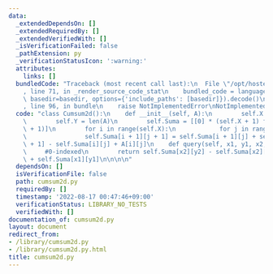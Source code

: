 ```yaml
---
data:
  _extendedDependsOn: []
  _extendedRequiredBy: []
  _extendedVerifiedWith: []
  _isVerificationFailed: false
  _pathExtension: py
  _verificationStatusIcon: ':warning:'
  attributes:
    links: []
  bundledCode: "Traceback (most recent call last):\n  File \"/opt/hostedtoolcache/Python/3.10.8/x64/lib/python3.10/site-packages/onlinejudge_verify/documentation/build.py\"\
    , line 71, in _render_source_code_stat\n    bundled_code = language.bundle(stat.path,\
    \ basedir=basedir, options={'include_paths': [basedir]}).decode()\n  File \"/opt/hostedtoolcache/Python/3.10.8/x64/lib/python3.10/site-packages/onlinejudge_verify/languages/python.py\"\
    , line 96, in bundle\n    raise NotImplementedError\nNotImplementedError\n"
  code: "class Cumsum2d():\n    def __init__(self, A):\n        self.X = len(A[0])\n\
    \        self.Y = len(A)\n        self.Suma = [[0] * (self.X + 1) for _ in range(self.Y\
    \ + 1)]\n        for i in range(self.X):\n            for j in range(self.Y):\n\
    \                self.Suma[i + 1][j + 1] = self.Suma[i + 1][j] + self.Suma[i][j\
    \ + 1] - self.Suma[i][j] + A[i][j]\n    def query(self, x1, y1, x2, y2):\n   \
    \     #0-indexed\n        return self.Suma[x2][y2] - self.Suma[x2][y1] - self.Suma[x1][y2]\
    \ + self.Suma[x1][y1]\n\n\n\n"
  dependsOn: []
  isVerificationFile: false
  path: cumsum2d.py
  requiredBy: []
  timestamp: '2022-08-17 00:47:46+09:00'
  verificationStatus: LIBRARY_NO_TESTS
  verifiedWith: []
documentation_of: cumsum2d.py
layout: document
redirect_from:
- /library/cumsum2d.py
- /library/cumsum2d.py.html
title: cumsum2d.py
---
```

